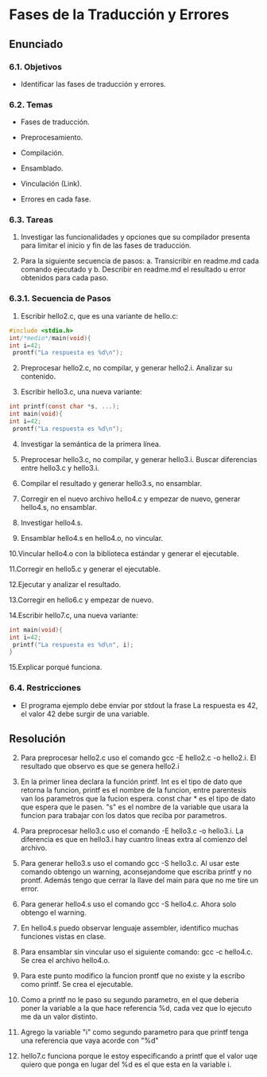 # Fases de la Traducción y Errores

## Enunciado

### 6.1. Objetivos
* Identificar las fases de traducción y errores.
### 6.2. Temas
* Fases de traducción.

* Preprocesamiento.

* Compilación.

* Ensamblado.

* Vinculación (Link).

* Errores en cada fase.

### 6.3. Tareas

1. Investigar las funcionalidades y opciones que su compilador presenta para
limitar el inicio y fin de las fases de traducción.

2. Para la siguiente secuencia de pasos:
a. Transicribir en readme.md cada comando ejecutado y
b. Describir en readme.md el resultado u error obtenidos para cada paso.

### 6.3.1. Secuencia de Pasos
1. Escribir hello2.c, que es una variante de hello.c:

```C
#include <stdio.h>
int/*medio*/main(void){
int i=42;
 prontf("La respuesta es %d\n");
```

2. Preprocesar hello2.c, no compilar, y generar hello2.i. Analizar su
contenido.

3. Escribir hello3.c, una nueva variante:

```C
int printf(const char *s, ...);
int main(void){
int i=42;
 prontf("La respuesta es %d\n");
```

4. Investigar la semántica de la primera línea.

5. Preprocesar hello3.c, no compilar, y generar hello3.i. Buscar diferencias
entre hello3.c y hello3.i.

6. Compilar el resultado y generar hello3.s, no ensamblar.

7. Corregir en el nuevo archivo hello4.c y empezar de nuevo, generar
hello4.s, no ensamblar.

8. Investigar hello4.s.

9. Ensamblar hello4.s en hello4.o, no vincular.

10.Vincular hello4.o con la biblioteca estándar y generar el ejecutable.

11.Corregir en hello5.c y generar el ejecutable.

12.Ejecutar y analizar el resultado.

13.Corregir en hello6.c y empezar de nuevo.

14.Escribir hello7.c, una nueva variante:

```C
int main(void){
int i=42;
 printf("La respuesta es %d\n", i);
}
```

15.Explicar porqué funciona.

### 6.4. Restricciones
* El programa ejemplo debe enviar por stdout la frase La respuesta es 42, el
valor 42 debe surgir de una variable.

## Resolución

2. Para preprocesar hello2.c uso el comando gcc -E hello2.c -o hello2.i. El resultado que observo es que se genera hello2.i

4. En la primer linea declara la función printf. Int es el tipo de dato que retorna la funcion, printf es el nombre de la funcion, entre parentesis van los parametros que la fucion espera. const char * es el tipo de dato que espera que le pasen. "s" es el nombre de la variable que usara la funcion para trabajar con los datos que reciba por parametros.

5. Para preprocesar hello3.c uso el comando -E hello3.c -o hello3.i. La diferencia es que en hello3.i hay cuantro lineas extra al comienzo del archivo.

6. Para generar hello3.s uso el comando gcc -S hello3.c. Al usar este comando obtengo un warning, aconsejandome que escriba printf y no prontf. Además tengo que cerrar la llave del main para que no me tire un error.

7. Para generar hello4.s uso el comando gcc -S hello4.c. Ahora solo obtengo el warning.

8. En hello4.s puedo observar lenguaje assembler, identifico muchas funciones vistas en clase.

9. Para ensamblar sin vincular uso el siguiente comando: gcc -c hello4.c. Se crea el archivo hello4.o.

11. Para este punto modifico la funcion prontf que no existe y la escribo como printf. Se crea el ejecutable.

12. Como a printf no le paso su segundo parametro, en el que deberia poner la variable a la que hace referencia %d, cada vez que lo ejecuto me da un valor distinto.

13.  Agrego la variable "i" como segundo parametro para que printf tenga una referencia que vaya acorde con "%d"

15. hello7.c funciona porque le estoy especificando a printf que el valor uqe quiero que ponga en lugar del %d es el que esta en la variable i.

